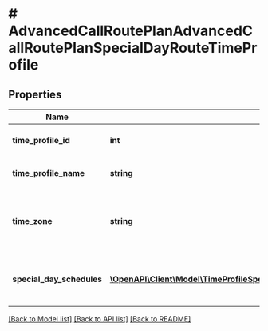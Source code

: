 # # AdvancedCallRoutePlanAdvancedCallRoutePlanSpecialDayRouteTimeProfile

## Properties

Name | Type | Description | Notes
------------ | ------------- | ------------- | -------------
**time_profile_id** | **int** | Name of the time profile | [optional]
**time_profile_name** | **string** | Name of the time profile | [optional]
**time_zone** | **string** | Name of the time zone to be associated with this profile | [optional]
**special_day_schedules** | [**\OpenAPI\Client\Model\TimeProfileSpecialDayTimeProfileSpecialDaySpecialDaySchedules[]**](TimeProfileSpecialDayTimeProfileSpecialDaySpecialDaySchedules.md) | Contains time profile ranges for each day of the week | [optional]

[[Back to Model list]](../../README.md#models) [[Back to API list]](../../README.md#endpoints) [[Back to README]](../../README.md)
